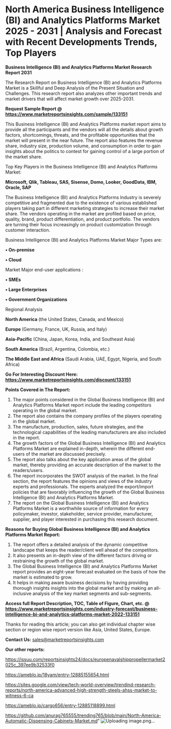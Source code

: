 # North America Business Intelligence (BI) and Analytics Platforms Market 2025 - 2031 | Analysis and Forecast with Recent Developments Trends, Top Players

<strong>Business Intelligence (BI) and Analytics Platforms Market Research Report 2031</strong>

The Research Report on Business Intelligence (BI) and Analytics Platforms Market is a Skillful and Deep Analysis of the Present Situation and Challenges. This research report also analyzes other important trends and market drivers that will affect market growth over 2025-2031.

<strong>Request Sample Report @ <a href=https://www.marketreportsinsights.com/sample/133151>https://www.marketreportsinsights.com/sample/133151</a></strong>

This Business Intelligence (BI) and Analytics Platforms market report aims to provide all the participants and the vendors will all the details about growth factors, shortcomings, threats, and the profitable opportunities that the market will present in the near future. The report also features the revenue share, industry size, production volume, and consumption in order to gain insights about the politics to contest for gaining control of a large portion of the market share.

Top Key Players in the Business Intelligence (BI) and Analytics Platforms Market:

<strong>Microsoft, Qlik, Tableau, SAS, Sisense, Domo, Looker, GoodData, IBM, Oracle, SAP</strong>

The Business Intelligence (BI) and Analytics Platforms Industry is severely competitive and fragmented due to the existence of various established players taking part in different marketing strategies to increase their market share. The vendors operating in the market are profiled based on price, quality, brand, product differentiation, and product portfolio. The vendors are turning their focus increasingly on product customization through customer interaction.

Business Intelligence (BI) and Analytics Platforms Market Major Types are:

<strong>• On-premise

• Cloud</strong>

Market Major end-user applications :

<strong>• SMEs

• Large Enterprises

• Government Organizations</strong>

Regional Analysis

</u><strong><b>North America</b></strong> (the United States, Canada, and Mexico)

<strong><b>Europe </b></strong>(Germany, France, UK, Russia, and Italy)

<strong><b>Asia-Pacific</b></strong> (China, Japan, Korea, India, and Southeast Asia)

<strong><b>South America</b></strong> (Brazil, Argentina, Colombia, etc.)

<strong><b>The Middle East and Africa</b></strong> (Saudi Arabia, UAE, Egypt, Nigeria, and South Africa)

<strong>Go For Interesting Discount Here: <a href=https://www.marketreportsinsights.com/discount/133151>https://www.marketreportsinsights.com/discount/133151</a></strong>

<strong>Points Covered in The Report:</strong>
<ol>
  <li>The major points considered in the Global Business Intelligence (BI) and Analytics Platforms Market report include the leading competitors operating in the global market.</li>
  <li>The report also contains the company profiles of the players operating in the global market.</li>
  <li>The manufacture, production, sales, future strategies, and the technological capabilities of the leading manufacturers are also included in the report.</li>
  <li>The growth factors of the Global Business Intelligence (BI) and Analytics Platforms Market are explained in-depth, wherein the different end-users of the market are discussed precisely.</li>
  <li>The report also talks about the key application areas of the global market, thereby providing an accurate description of the market to the readers/users.</li>
  <li>The report incorporates the SWOT analysis of the market. In the final section, the report features the opinions and views of the industry experts and professionals. The experts analyzed the export/import policies that are favorably influencing the growth of the Global Business Intelligence (BI) and Analytics Platforms Market.</li>
  <li>The report on the Global Business Intelligence (BI) and Analytics Platforms Market is a worthwhile source of information for every policymaker, investor, stakeholder, service provider, manufacturer, supplier, and player interested in purchasing this research document.</li>
</ol>
<strong>Reasons for Buying Global Business Intelligence (BI) and Analytics Platforms Market Report:</strong>

<ol>
  <li>The report offers a detailed analysis of the dynamic competitive landscape that keeps the reader/client well ahead of the competitors.</li>
  <li>It also presents an in-depth view of the different factors driving or restraining the growth of the global market.</li>
  <li>The Global Business Intelligence (BI) and Analytics Platforms Market report provides an eight-year forecast evaluated on the basis of how the market is estimated to grow.</li>
  <li>It helps in making aware business decisions by having providing thorough insights insights into the global market and by making an all-inclusive analysis of the key market segments and sub-segments.</li>
</ol>
<strong>Access full Report Description, TOC, Table of Figure, Chart, etc. @ <a href=https://www.marketreportsinsights.com/industry-forecast/business-intelligence-bi-and-analytics-platforms-market-2022-133151>https://www.marketreportsinsights.com/industry-forecast/business-intelligence-bi-and-analytics-platforms-market-2022-133151</a></strong>


Thanks for reading this article; you can also get individual chapter wise section or region wise report version like Asia, United States, Europe.

<strong>Contact Us:</strong>
sales@marketreportsinsights.com

<strong>Our other reports:</strong>

<a href=https://issuu.com/reportsinsights24/docs/europenavalshippropellermarket2025c_397ee9b32533f0>https://issuu.com/reportsinsights24/docs/europenavalshippropellermarket2025c_397ee9b32533f0</a>

<a href=https://ameblo.jp/18yam/entry-12885155654.html>https://ameblo.jp/18yam/entry-12885155654.html</a>

<a href=https://sites.google.com/view/tech-world-overview/trendind-research-reports/north-america-advanced-high-strength-steels-ahss-market-to-witness-6-ca>https://sites.google.com/view/tech-world-overview/trendind-research-reports/north-america-advanced-high-strength-steels-ahss-market-to-witness-6-ca</a>

<a href=https://ameblo.jp/cargo656/entry-12885118899.html>https://ameblo.jp/cargo656/entry-12885118899.html</a>

<a href=https://github.com/anurag765555/trending765/blob/main/North-America-Automatic-Dispensing-Cabinets-Market.md>https://github.com/anurag765555/trending765/blob/main/North-America-Automatic-Dispensing-Cabinets-Market.md</a>"
![Uploading image.png…]()
